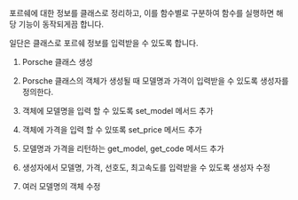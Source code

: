 포르쉐에 대한 정보를 클래스로 정리하고, 이를 함수별로 구분하여 함수를 실행하면 해당 기능이 동작되게끔 합니다. 


일단은 클래스로 포르쉐 정보를 입력받을 수 있도록 합니다. 

1. Porsche 클래스 생성

2. Porsche 클래스의 객체가 생성될 때 모델명과 가격이 입력받을 수 있도록 생성자를 정의한다. 

3. 객체에 모델명을 입력 할 수 있도록 set_model 메서드 추가

4. 객체에 가격을 입력 할 수 있또록 set_price 메서드 추가

5. 모델명과 가격을 리턴하는 get_model, get_code 메서드 추가

6. 생성자에서 모델명, 가격, 선호도, 최고속도를 입력받을 수 있도록 생성자 수정

7. 여러 모델명의 객체 수정